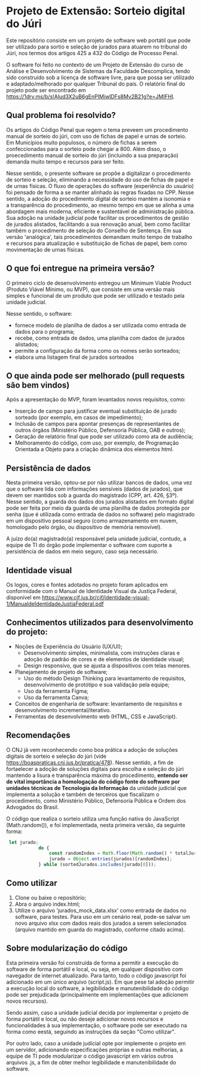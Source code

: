 # Projeto de Extensão: Sorteio digital do Júri
Este repositório consiste em um projeto de software web portátil que pode ser utilizado para sortio e seleção de jurados para atuarem no tribunal do Júri, nos termos dos artigos 425 a 432 do Código de Processo Penal.

O software foi feito no contexto de um Projeto de Extensão do curso de Análise e Desenvolvimento de Sistemas da Faculdade Descomplica, tendo sido construído sob a licença de software livre, para que possa ser utilizado e adaptado/melhorado por qualquer Tribunal do país. O relatório final do projeto pode ser encontrado em https://1drv.ms/b/s!Alud3X2uB6gEnPlMiwlDFs8Mv2B21g?e=JMIFHI.

## Qual problema foi resolvido?
Os artigos do Código Penal que regem o tema preveem um procedimento manual de sorteio do júri, com uso de fichas de papel e urnas de sorteio. Em Municípios muito populosos, o número de fichas a serem confeccionadas para o sorteio pode chegar a 800. Além disso, o proecedimento manual de sorteio do júri (incluindo a sua preparação) demanda muito tempo e recursos para ser feito.

Nesse sentido, o presente software se propõe a digitalizar o procedimento de sorteio e seleção, eliminando a necessidade do uso de fichas de papel e de urnas físicas. O fluxo de operações do software (experiência do usuário) foi pensado de forma a se manter alinhado às regras fixadas no CPP. Nesse sentido, a adoção do procedimento digital de sorteio mantém a isonomia e a transparência do procedimento, ao mesmo tempo em que se alinha a uma abordagem mais moderna, eficiente e sustentável de administração pública. Sua adoção na unidade judicial pode facilitar os procedimentos de gestão de jurados alistados, facilitando a sua renovação anual, bem como facilitar também o procedimento de seleção do Conselho de Sentença. Em sua versão 'analógica', tais procedimentos demandam muito tempo de trabalho e recursos para atualização e substituição de fichas de papel, bem como movimentação de urnas físicas.

## O que foi entregue na primeira versão?
O primeiro ciclo de desenvolvimento entregou um Minimum Viable Product (Produto Viável Mínimo, ou MVP), que consiste em uma versão mais simples e funcional de um produto que pode ser utilizado e testado pela unidade judicial.

Nesse sentido, o software:
- fornece modelo de planilha de dados a ser utilizada como entrada de dados para o programa;
- recebe, como entrada de dados, uma planilha com dados de jurados alistados;
- permite a configuração da forma como os nomes serão sorteados;
- elabora uma listagem final de jurados sorteados

## O que ainda pode ser melhorado (pull requests são bem vindos)
Após a apresentação do MVP, foram levantados novos requisitos, como:
- Inserção de campo para justificar eventual substituição de jurado sorteado (por exemplo, em casos de impedimento);
- Inclusão de campos para apontar presenças de representantes de outros órgãos (Ministério Público, Defensoria Pública, OAB e outros);
- Geração de relatório final que pode ser utilizado como ata de audiência;
- Melhoramento do código, com uso, por exemplo, de Programação Orientada a Objeto para a criação dinâmica dos elementos html.

## Persistência de dados
Nesta primeira versão, optou-se por não utilizar bancos de dados, uma vez que o software lida com informações sensíveis (dados de jurados), que devem ser mantidos sob a guarda do magistrado (CPP, art. 426, §3º). Nesse sentido, a guarda dos dados dos jurados alistados em formato digital pode ser feita por meio da guarda de uma planilha de dados protegida por senha (que é utilizada como entrada de dados no software) pelo magistrado em um dispositivo pessoal seguro (como armazenamento em nuvem, homologado pelo órgão, ou dispositivo de memória removível).

A juízo do(a) magistrado(a) responsável pela unidade judicial, contudo, a equipe de TI do órgão pode implementar o software com suporte a persistência de dados em meio seguro, caso seja necessário.

## Identidade visual
Os logos, cores e fontes adotados no projeto foram aplicados em conformidade com o Manual de Identidade Visual da Justiça Federal, disponível em https://www.cjf.jus.br/cjf/identidade-visual-1/ManualdeIdentidadeJustiaFederal.pdf

## Conhecimentos utilizados para desenvolvimento do projeto:
- Noções de Experiência do Usuário (UX/UI);
  - Desenvolvimento simples, minimalista, com instruções claras e adoção de padrão de cores e de elementos de identidade visual;
  - Design responsivo, que se ajusta a dispositivos com telas menores.
- Planejamento de projeto de software;
  - Uso do método Design Thinking para levantamento de requisitos, desenvolvimento de protótipo e sua validação pela equipe;
  - Uso da ferramenta Figma;
  - Uso da ferramenta Canva;
- Conceitos de engenharia de software: levantamento de requisitos e desenvolvimento incremental/iterativo.
- Ferramentas de desenvolvimento web (HTML, CSS e JavaScript).

## Recomendações
O CNJ já vem reconhecendo como boa prática a adoção de soluções digitais de sorteio e seleção do júri (vide https://boaspraticas.cnj.jus.br/pratica/478). Nesse sentido, a fim de fortaelecer a adoção de soluções digitais para escolha e seleção do júri mantendo a lisura e transparência máxima do procedimento, **entendo ser de vital importância a homologação do código fonte do software por unidades técnicas de Tecnologia da Informação** da unidade judicial que implementa a solução e também de terceiros que fiscalizam o procedimento, como Ministério Público, Defensoria Pública e Ordem dos Advogados do Brasil.

O código que realiza o sorteio utiliza uma função nativa do JavaScript (Math.random()), e foi implementada, nesta primeira versão, da seguinte forma:
``` javascript
 let jurado;
            do {
                const randomIndex = Math.floor(Math.random() * totalJuradosAlistados);
                jurado = Object.entries(jurados)[randomIndex];
            } while (sortedJurados.includes(jurado[0]));
```


## Como utilizar
1. Clone ou baixe o repositório;
2. Abra o arquivo index.html;
3. Utilize o arquivo 'jurados_mock_data.xlsx' como entrada de dados no software, para testes. Para uso em um cenário real, pode-se salvar um novo arquivo xlsx com dados reais dos jurados a serem selecionados (arquivo mantido em guarda do magistrado, conforme citado acima).

## Sobre modularização do código
Esta primeira versão foi construída de forma a permitir a execução do software de forma portátil e local, ou seja, em qualquer dispositivo com navegador de internet atualizado. Para tanto, todo o código javascript foi adicionado em um único arquivo (script.js). Em que pese tal adoção permitir a execução local do software, a legibilidade e manutenibilidade do código pode ser prejudicada (principalmente em implementações que adicionem novos recursos).

Sendo assim, caso a unidade judicial decida por implementar o projeto de forma portátil e local, ou não deseje adicionar novos recursos e funcionalidades à sua implementação, o software pode ser executado na forma como eestá, seguindo as instruções da seção "Como utilizar".

Por outro lado, caso a unidade judicial opte por implemente o projeto em um servidor, adicionando especificações próprias e outras melhorias, a equipe de TI pode modularizar o código javascript em vários outros arquivos .js, a fim de obter melhor legibilidade e manutenibilidade do software.
